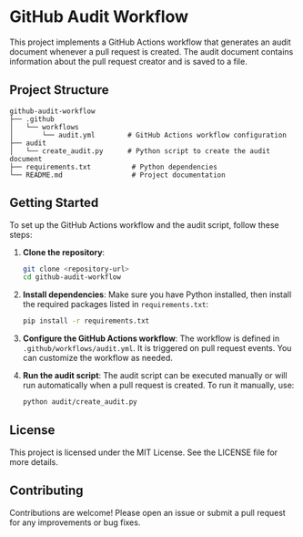 # GitHub Audit Workflow

This project implements a GitHub Actions workflow that generates an audit document whenever a pull request is created. The audit document contains information about the pull request creator and is saved to a file.

## Project Structure

```
github-audit-workflow
├── .github
│   └── workflows
│       └── audit.yml        # GitHub Actions workflow configuration
├── audit
│   └── create_audit.py      # Python script to create the audit document
├── requirements.txt          # Python dependencies
└── README.md                 # Project documentation
```

## Getting Started

To set up the GitHub Actions workflow and the audit script, follow these steps:

1. **Clone the repository**:
   ```bash
   git clone <repository-url>
   cd github-audit-workflow
   ```

2. **Install dependencies**:
   Make sure you have Python installed, then install the required packages listed in `requirements.txt`:
   ```bash
   pip install -r requirements.txt
   ```

3. **Configure the GitHub Actions workflow**:
   The workflow is defined in `.github/workflows/audit.yml`. It is triggered on pull request events. You can customize the workflow as needed.

4. **Run the audit script**:
   The audit script can be executed manually or will run automatically when a pull request is created. To run it manually, use:
   ```bash
   python audit/create_audit.py
   ```

## License

This project is licensed under the MIT License. See the LICENSE file for more details.

## Contributing

Contributions are welcome! Please open an issue or submit a pull request for any improvements or bug fixes.